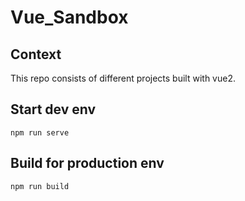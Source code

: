 # Vue_Sandbox

## Context

This repo consists of different projects built with vue2.

## Start dev env

`npm run serve`

## Build for production env

`npm run build`

